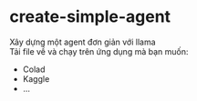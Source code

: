 # create-simple-agent
Xây dựng một agent đơn giản với llama
<br>
Tải file về và chạy trên ứng dụng mà bạn muốn: 
+ Colad
+ Kaggle
+ ...
